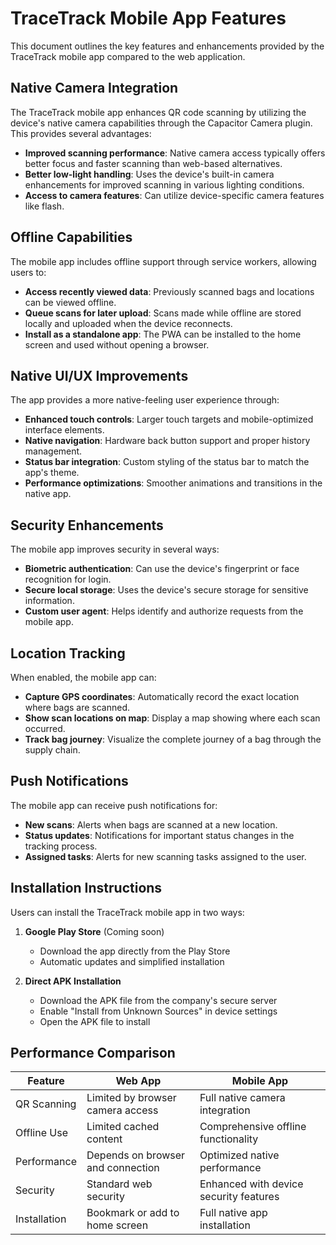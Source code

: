 # TraceTrack Mobile App Features

This document outlines the key features and enhancements provided by the TraceTrack mobile app compared to the web application.

## Native Camera Integration

The TraceTrack mobile app enhances QR code scanning by utilizing the device's native camera capabilities through the Capacitor Camera plugin. This provides several advantages:

- **Improved scanning performance**: Native camera access typically offers better focus and faster scanning than web-based alternatives.
- **Better low-light handling**: Uses the device's built-in camera enhancements for improved scanning in various lighting conditions.
- **Access to camera features**: Can utilize device-specific camera features like flash.

## Offline Capabilities

The mobile app includes offline support through service workers, allowing users to:

- **Access recently viewed data**: Previously scanned bags and locations can be viewed offline.
- **Queue scans for later upload**: Scans made while offline are stored locally and uploaded when the device reconnects.
- **Install as a standalone app**: The PWA can be installed to the home screen and used without opening a browser.

## Native UI/UX Improvements

The app provides a more native-feeling user experience through:

- **Enhanced touch controls**: Larger touch targets and mobile-optimized interface elements.
- **Native navigation**: Hardware back button support and proper history management.
- **Status bar integration**: Custom styling of the status bar to match the app's theme.
- **Performance optimizations**: Smoother animations and transitions in the native app.

## Security Enhancements

The mobile app improves security in several ways:

- **Biometric authentication**: Can use the device's fingerprint or face recognition for login.
- **Secure local storage**: Uses the device's secure storage for sensitive information.
- **Custom user agent**: Helps identify and authorize requests from the mobile app.

## Location Tracking

When enabled, the mobile app can:

- **Capture GPS coordinates**: Automatically record the exact location where bags are scanned.
- **Show scan locations on map**: Display a map showing where each scan occurred.
- **Track bag journey**: Visualize the complete journey of a bag through the supply chain.

## Push Notifications

The mobile app can receive push notifications for:

- **New scans**: Alerts when bags are scanned at a new location.
- **Status updates**: Notifications for important status changes in the tracking process.
- **Assigned tasks**: Alerts for new scanning tasks assigned to the user.

## Installation Instructions

Users can install the TraceTrack mobile app in two ways:

1. **Google Play Store** (Coming soon)
   - Download the app directly from the Play Store
   - Automatic updates and simplified installation

2. **Direct APK Installation**
   - Download the APK file from the company's secure server
   - Enable "Install from Unknown Sources" in device settings
   - Open the APK file to install

## Performance Comparison

| Feature | Web App | Mobile App |
|---------|---------|------------|
| QR Scanning | Limited by browser camera access | Full native camera integration |
| Offline Use | Limited cached content | Comprehensive offline functionality |
| Performance | Depends on browser and connection | Optimized native performance |
| Security | Standard web security | Enhanced with device security features |
| Installation | Bookmark or add to home screen | Full native app installation |
